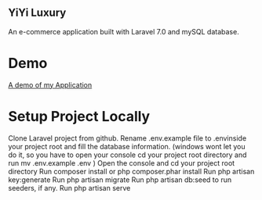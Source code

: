 ## YiYi Luxury
An e-commerce application built with Laravel 7.0 and mySQL database.

# Demo
<a href="https://yiyi-luxury.herokuapp.com/">A demo of my Application</a>

# Setup Project Locally
Clone Laravel project from github.
Rename .env.example file to .envinside your project root and fill the database information. (windows wont let you do it, so you have to open your console cd your project root directory and run mv .env.example .env )
Open the console and cd your project root directory
Run composer install or php composer.phar install
Run php artisan key:generate
Run php artisan migrate
Run php artisan db:seed to run seeders, if any.
Run php artisan serve

